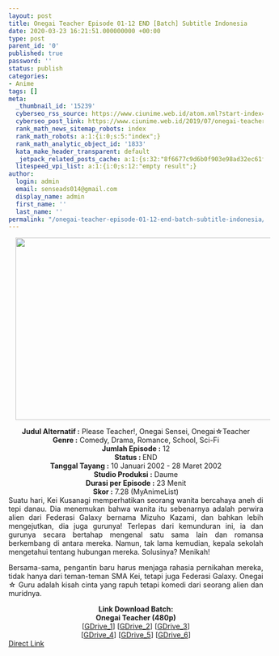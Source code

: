 ```yaml
---
layout: post
title: Onegai Teacher Episode 01-12 END [Batch] Subtitle Indonesia
date: 2020-03-23 16:21:51.000000000 +00:00
type: post
parent_id: '0'
published: true
password: ''
status: publish
categories:
- Anime
tags: []
meta:
  _thumbnail_id: '15239'
  cyberseo_rss_source: https://www.ciunime.web.id/atom.xml?start-index=901&max-results=150
  cyberseo_post_link: https://www.ciunime.web.id/2019/07/onegai-teacher-episode-01-12-end-batch.html
  rank_math_news_sitemap_robots: index
  rank_math_robots: a:1:{i:0;s:5:"index";}
  rank_math_analytic_object_id: '1833'
  kata_make_header_transparent: default
  _jetpack_related_posts_cache: a:1:{s:32:"8f6677c9d6b0f903e98ad32ec61f8deb";a:2:{s:7:"expires";i:1643096756;s:7:"payload";a:0:{}}}
  litespeed_vpi_list: a:1:{i:0;s:12:"empty result";}
author:
  login: admin
  email: senseads014@gmail.com
  display_name: admin
  first_name: ''
  last_name: ''
permalink: "/onegai-teacher-episode-01-12-end-batch-subtitle-indonesia/"
---
```

<div class="separator" style="clear: both; text-align: center;"><a href="https://1.bp.blogspot.com/-3X3Ah4zRDl8/XSrkIQA5qfI/AAAAAAAAbtI/CXoUlq_e4tcMNfnL_6ESX8pvvhbLXalIACLcBGAs/s1600/Onegai%2BTeacher.jpg" imageanchor="1" style="margin-left: 1em; margin-right: 1em;"><img border="0" data-original-height="720" data-original-width="1280" height="360" src="{{ site.baseurl }}/assets/2020/03/Onegai%2BTeacher.jpg" width="640" /></a></div>
<p>
<div style="text-align: center;"><b>Judul</b><b><b> Alternatif</b> :</b> Please Teacher!, Onegai Sensei, Onegai☆Teacher</div>
<div style="text-align: center;"><b><b>Genre :</b></b> Comedy, Drama, Romance, School, Sci-Fi</div>
<div style="text-align: center;"><b>Jumlah Episode :</b> 12<br /><b>Status :&nbsp;</b>END<br /><b>Tanggal Tayang :</b> 10 Januari 2002 - 28 Maret 2002<br /><b>Studio Produksi :</b> Daume<br /><b>Durasi per Episode :</b> 23 Menit</div>
<div style="text-align: center;"><b>Skor :</b> 7.28 (MyAnimeList)</div>
<div style="text-align: center;"></div>
<div style="text-align: justify;">Suatu hari, Kei Kusanagi memperhatikan seorang wanita bercahaya aneh di tepi danau. Dia menemukan bahwa wanita itu sebenarnya adalah perwira alien dari Federasi Galaxy bernama Mizuho Kazami, dan bahkan lebih mengejutkan, dia juga gurunya! Terlepas dari kemunduran ini, ia dan gurunya secara bertahap mengenal satu sama lain dan romansa berkembang di antara mereka. Namun, tak lama kemudian, kepala sekolah mengetahui tentang hubungan mereka. Solusinya? Menikah!</p>
<p>Bersama-sama, pengantin baru harus menjaga rahasia pernikahan mereka, tidak hanya dari teman-teman SMA Kei, tetapi juga Federasi Galaxy. Onegai ☆ Guru adalah kisah cinta yang rapuh tetapi komedi dari seorang alien dan muridnya.</p></div>
<div style="text-align: justify;"></div>
<div style="text-align: justify;"></div>
<div style="text-align: center;"><b>Link Download Batch:</b></div>
<div style="text-align: center;"><b>Onegai Teacher (480p)</b></div>
<div style="text-align: center;">[<a href="https://drive.google.com/uc?id=1p1SXEuu8P7fvZCmzXMA1REYHlVYS2wRh" target="_blank" rel="noopener">GDrive_1</a>] [<a href="https://drive.google.com/uc?id=1xbyhRXPzxVTx8Jvwrwb_kCTxL1kccHLl" target="_blank" rel="noopener">GDrive_2</a>] [<a href="https://drive.google.com/uc?id=12xseM93yIIR7avbe4vzRcb_SWWDGzwoP" target="_blank" rel="noopener">GDrive_3</a>]<br />[<a href="https://drive.google.com/uc?id=1RX9H0kPGH6-8BphDQ7gdyu4kQ7xQMqPz" target="_blank" rel="noopener">GDrive_4</a>] [<a href="https://drive.google.com/uc?id=1UE2h3Pgo1LrOL-kng2CksSFksolXzsKu" target="_blank" rel="noopener">GDrive_5</a>] [<a href="https://drive.google.com/uc?id=13eTWSxyImDRHNZ7wnH0CyBTwBvChDCum" target="_blank" rel="noopener">GDrive_6</a>]</div>
<link rel="stylesheet" href="https://cdnjs.cloudflare.com/ajax/libs/font-awesome/4.7.0/css/font-awesome.min.css" />
<div class="divbtn"> <a href="https://handymansurrender.com/fihup8buzv?key=94550f7ce39444073321dde3b8782f97" class="btn"><i class="fa fa-download"></i> Direct Link</a> </div>
